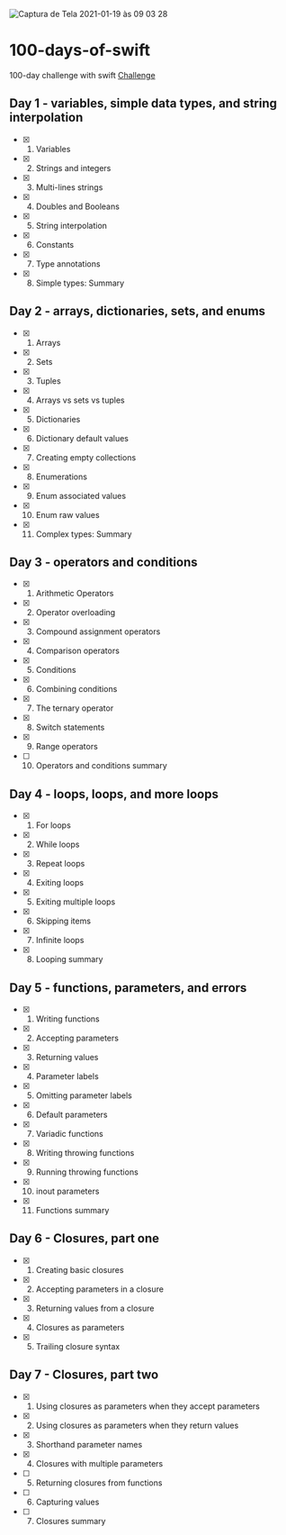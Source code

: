 ![Captura de Tela 2021-01-19 às 09 03 28](https://user-images.githubusercontent.com/42782419/105032215-45751680-5a35-11eb-98db-c69c2db943ae.png)

# 100-days-of-swift
100-day challenge with swift
[Challenge](https://www.hackingwithswift.com/100)

## Day 1 - variables, simple data types, and string interpolation
- [x] 1. Variables
- [x] 2. Strings and integers
- [x] 3. Multi-lines strings
- [x] 4. Doubles and Booleans
- [x] 5. String interpolation
- [x] 6. Constants
- [x] 7. Type annotations
- [x] 8. Simple types: Summary

## Day 2 - arrays, dictionaries, sets, and enums
- [x] 1. Arrays
- [x] 2. Sets
- [x] 3. Tuples
- [x] 4. Arrays vs sets vs tuples
- [x] 5. Dictionaries
- [x] 6. Dictionary default values
- [x] 7. Creating empty collections
- [x] 8. Enumerations
- [x] 9. Enum associated values
- [x] 10. Enum raw values
- [x] 11. Complex types: Summary

## Day 3 - operators and conditions
- [x] 1. Arithmetic Operators
- [x] 2. Operator overloading
- [x] 3. Compound assignment operators
- [x] 4. Comparison operators
- [x] 5. Conditions
- [x] 6. Combining conditions
- [x] 7. The ternary operator
- [x] 8. Switch statements
- [x] 9. Range operators
- [ ] 10. Operators and conditions summary
## Day 4 - loops, loops, and more loops
- [x] 1. For loops
- [x] 2. While loops
- [x] 3. Repeat loops
- [x] 4. Exiting loops
- [x] 5. Exiting multiple loops
- [x] 6. Skipping items
- [x] 7. Infinite loops
- [x] 8. Looping summary

## Day 5 - functions, parameters, and errors
- [x] 1. Writing functions
- [x] 2. Accepting parameters
- [x] 3. Returning values
- [x] 4. Parameter labels
- [x] 5. Omitting parameter labels
- [x] 6. Default parameters
- [x] 7. Variadic functions
- [x] 8. Writing throwing functions
- [x] 9. Running throwing functions
- [x] 10. inout parameters
- [x] 11. Functions summary

## Day 6 - Closures, part one
- [x] 1. Creating basic closures
- [x] 2. Accepting parameters in a closure
- [x] 3. Returning values from a closure
- [x] 4. Closures as parameters
- [x] 5. Trailing closure syntax

## Day 7 - Closures, part two
- [x] 1. Using closures as parameters when they accept parameters
- [x] 2. Using closures as parameters when they return values
- [x] 3. Shorthand parameter names
- [x] 4. Closures with multiple parameters
- [ ] 5. Returning closures from functions
- [ ] 6. Capturing values
- [ ] 7. Closures summary

